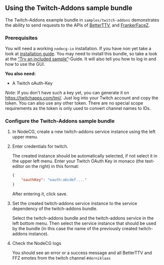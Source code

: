 ## Using the Twitch-Addons sample bundle

The Twitch-Addons example bundle in `samples/twitch-addons` demonstrates the
ability to send requests to the APIs of [BetterTTV](https://betterttv.com/), and
[FrankerFaceZ](https://www.frankerfacez.com/).

### Prerequisites

You will need a working `nodecg-io` installation. If you have non yet take a
look at [installation guide](../getting_started/install.md). You may need to
install this bundle, so take a look at the
[“Try an included sample”](../getting_started/try_example_bundle.md)-Guide. It
will also tell you how to log in and how to use the GUI.

**You also need:**

-   A Twitch oAuth-Key

_Note:_ If you don't have such a key yet, you can generate it on
<https://twitchapps.com/tmi/>. Just log into your Twitch account and copy the
token. You can also use any other token. There are no special scope requirements
as the token is only used to convert channel names to IDs.

### Configure the Twitch-Addons sample bundle

1. In NodeCG, create a new twitch-addons service instance using the left upper
   menu.

2. Enter credentials for twitch.

    The created instance should be automatically selected, if not select it in
    the upper left menu. Enter your Twitch OAuth Key in monaco (the text-editor
    on the right) in this format:

    ```json
    {
        "oauthKey": "oauth:abcdef...."
    }
    ```

    After entering it, click save.

3. Set the created twitch-addons service instance to the service dependency of
   the twitch-addons bundle.

    Select the twitch-addons bundle and the twitch-addons service in the left
    bottom menu. Then select the service instance that should be used by the
    bundle (in this case the name of the previously created twitch-addons
    instance).

4. Check the NodeCG logs

    You should see an error or a success message and all BetterTTV and FFZ
    emotes from the twitch channel `#derniklaas`
